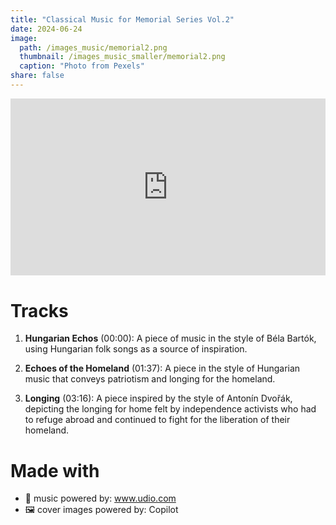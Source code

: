 ```yaml
---
title: "Classical Music for Memorial Series Vol.2"
date: 2024-06-24
image: 
  path: /images_music/memorial2.png
  thumbnail: /images_music_smaller/memorial2.png
  caption: "Photo from Pexels"
share: false
---
```

<div style="position: relative; padding-bottom: 56.25%; height: 0; overflow: hidden; max-width: 100%; height: auto; margin-bottom: 20px;">
  <iframe style="position: absolute; top: 0; left: 0; width: 100%; height: 100%;" src="https://www.youtube.com/embed/EX7JNJE3hTw?si=uPZk5FIss7C1Ozp6" title="YouTube video player" frameborder="0" allow="accelerometer; autoplay; clipboard-write; encrypted-media; gyroscope; picture-in-picture; web-share" referrerpolicy="strict-origin-when-cross-origin" allowfullscreen></iframe>
</div>

# Tracks
1. **Hungarian Echos** (00:00): A piece of music in the style of Béla Bartók, using Hungarian folk songs as a source of inspiration.

2. **Echoes of the Homeland** (01:37): A piece in the style of Hungarian music that conveys patriotism and longing for the homeland.

3. **Longing** (03:16): A piece inspired by the style of Antonín Dvořák, depicting the longing for home felt by independence activists who had to refuge abroad and continued to fight for the liberation of their homeland.

# Made with 
- 🎵 music powered by: www.udio.com
- 🖼️ cover images powered by: Copilot
